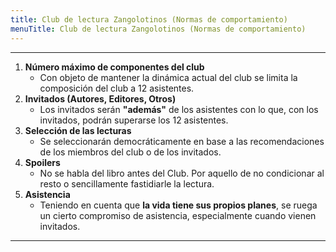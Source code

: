 ```yaml
---
title: Club de lectura Zangolotinos (Normas de comportamiento)
menuTitle: Club de lectura Zangolotinos (Normas de comportamiento)
---
```

***
1. **Número máximo de componentes del club**
    - Con objeto de mantener la dinámica actual del club se limita la composición del club a 12 asistentes.
2. **Invitados (Autores, Editores, Otros)**
    - Los invitados serán **"además"** de los asistentes con lo que, con los invitados, podrán superarse los 12 asistentes.
3. **Selección de las lecturas**
    - Se seleccionarán democráticamente en base a las recomendaciones de los miembros del club o de los invitados.
4. **Spoilers**
    - No se habla del libro antes del Club. Por aquello de no condicionar al resto o sencillamente fastidiarle la lectura. 
5. **Asistencia**
    - Teniendo en cuenta que **la vida tiene sus propios planes**, se ruega un cierto compromiso de asistencia, especialmente cuando vienen invitados.
***
